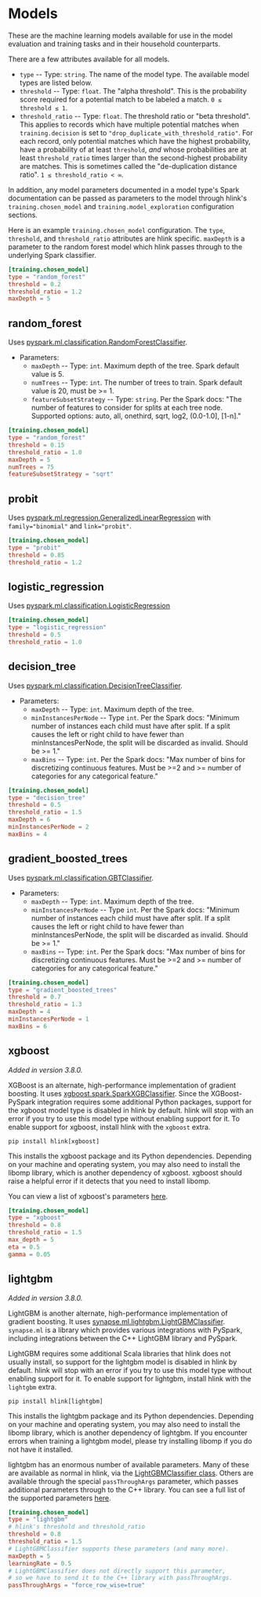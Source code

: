 # Models

These are the machine learning models available for use in the model evaluation
and training tasks and in their household counterparts.

There are a few attributes available for all models.

* `type` -- Type: `string`. The name of the model type. The available model
  types are listed below.
* `threshold` -- Type: `float`.  The "alpha threshold". This is the probability
  score required for a potential match to be labeled a match. `0 ≤ threshold ≤
  1`.
* `threshold_ratio` -- Type: `float`. The threshold ratio or "beta threshold".
  This applies to records which have multiple potential matches when
  `training.decision` is set to `"drop_duplicate_with_threshold_ratio"`. For
  each record, only potential matches which have the highest probability, have
  a probability of at least `threshold`, *and* whose probabilities are at least
  `threshold_ratio` times larger than the second-highest probability are
  matches. This is sometimes called the "de-duplication distance ratio". `1 ≤
  threshold_ratio < ∞`.

In addition, any model parameters documented in a model type's Spark
documentation can be passed as parameters to the model through hlink's
`training.chosen_model` and `training.model_exploration` configuration
sections.

Here is an example `training.chosen_model` configuration. The `type`,
`threshold`, and `threshold_ratio` attributes are hlink specific. `maxDepth` is
a parameter to the random forest model which hlink passes through to the
underlying Spark classifier.

```toml
[training.chosen_model]
type = "random_forest"
threshold = 0.2
threshold_ratio = 1.2
maxDepth = 5
```

## random_forest

Uses [pyspark.ml.classification.RandomForestClassifier](https://spark.apache.org/docs/latest/api/python/reference/api/pyspark.ml.classification.RandomForestClassifier.html).
* Parameters:
  * `maxDepth` -- Type: `int`. Maximum depth of the tree. Spark default value is 5.
  * `numTrees` -- Type: `int`. The number of trees to train.  Spark default value is 20, must be >= 1.
  * `featureSubsetStrategy` -- Type: `string`. Per the Spark docs: "The number of features to consider for splits at each tree node. Supported options: auto, all, onethird, sqrt, log2, (0.0-1.0], [1-n]."

```toml
[training.chosen_model]
type = "random_forest"
threshold = 0.15
threshold_ratio = 1.0
maxDepth = 5
numTrees = 75
featureSubsetStrategy = "sqrt"
```

## probit

Uses [pyspark.ml.regression.GeneralizedLinearRegression](https://spark.apache.org/docs/latest/api/python/reference/api/pyspark.ml.regression.GeneralizedLinearRegression.html) with `family="binomial"` and `link="probit"`.  

```toml
[training.chosen_model]
type = "probit"
threshold = 0.85
threshold_ratio = 1.2
```

## logistic_regression

Uses [pyspark.ml.classification.LogisticRegression](https://spark.apache.org/docs/latest/api/python/reference/api/pyspark.ml.classification.LogisticRegression.html)

```toml
[training.chosen_model]
type = "logistic_regression"
threshold = 0.5
threshold_ratio = 1.0
```

## decision_tree

Uses [pyspark.ml.classification.DecisionTreeClassifier](https://spark.apache.org/docs/latest/api/python/reference/api/pyspark.ml.classification.DecisionTreeClassifier.html).

* Parameters:
  * `maxDepth` -- Type: `int`.  Maximum depth of the tree.
  * `minInstancesPerNode` -- Type `int`. Per the Spark docs: "Minimum number of instances each child must have after split. If a split causes the left or right child to have fewer than minInstancesPerNode, the split will be discarded as invalid. Should be >= 1."
  * `maxBins` -- Type: `int`. Per the Spark docs: "Max number of bins for discretizing continuous features. Must be >=2 and >= number of categories for any categorical feature."

```toml
[training.chosen_model]
type = "decision_tree"
threshold = 0.5
threshold_ratio = 1.5
maxDepth = 6
minInstancesPerNode = 2
maxBins = 4
```

## gradient_boosted_trees

Uses [pyspark.ml.classification.GBTClassifier](https://spark.apache.org/docs/latest/api/python/reference/api/pyspark.ml.classification.GBTClassifier.html).

* Parameters:
  * `maxDepth` -- Type: `int`.  Maximum depth of the tree.
  * `minInstancesPerNode` -- Type `int`. Per the Spark docs: "Minimum number of instances each child must have after split. If a split causes the left or right child to have fewer than minInstancesPerNode, the split will be discarded as invalid. Should be >= 1."
  * `maxBins` -- Type: `int`. Per the Spark docs: "Max number of bins for discretizing continuous features. Must be >=2 and >= number of categories for any categorical feature."
  
```toml
[training.chosen_model]
type = "gradient_boosted_trees"
threshold = 0.7
threshold_ratio = 1.3
maxDepth = 4
minInstancesPerNode = 1
maxBins = 6
```

## xgboost

*Added in version 3.8.0.*

XGBoost is an alternate, high-performance implementation of gradient boosting.
It uses [xgboost.spark.SparkXGBClassifier](https://xgboost.readthedocs.io/en/stable/python/python_api.html#xgboost.spark.SparkXGBClassifier).
Since the XGBoost-PySpark integration requires some additional Python packages,
support for the xgboost model type is disabled in hlink
by default. hlink will stop with an error if you try to use this model type
without enabling support for it. To enable support for xgboost, install hlink
with the `xgboost` extra.

```
pip install hlink[xgboost]
```

This installs the xgboost package and its Python dependencies. Depending on
your machine and operating system, you may also need to install the libomp
library, which is another dependency of xgboost. xgboost should raise a helpful
error if it detects that you need to install libomp.

You can view a list of xgboost's parameters
[here](https://xgboost.readthedocs.io/en/latest/parameter.html).

```toml
[training.chosen_model]
type = "xgboost"
threshold = 0.8
threshold_ratio = 1.5
max_depth = 5
eta = 0.5
gamma = 0.05
```

## lightgbm

*Added in version 3.8.0.*

LightGBM is another alternate, high-performance implementation of gradient
boosting. It uses
[synapse.ml.lightgbm.LightGBMClassifier](https://mmlspark.blob.core.windows.net/docs/1.0.8/pyspark/synapse.ml.lightgbm.html#module-synapse.ml.lightgbm.LightGBMClassifier).
`synapse.ml` is a library which provides various integrations with PySpark,
including integrations between the C++ LightGBM library and PySpark.

LightGBM requires some additional Scala libraries that hlink does not usually
install, so support for the lightgbm model is disabled in hlink by default.
hlink will stop with an error if you try to use this model type without
enabling support for it. To enable support for lightgbm, install hlink with the
`lightgbm` extra.

```
pip install hlink[lightgbm]
```

This installs the lightgbm package and its Python dependencies. Depending on
your machine and operating system, you may also need to install the libomp
library, which is another dependency of lightgbm. If you encounter errors when
training a lightgbm model, please try installing libomp if you do not have it
installed.

lightgbm has an enormous number of available parameters. Many of these are
available as normal in hlink, via the [LightGBMClassifier
class](https://mmlspark.blob.core.windows.net/docs/1.0.8/pyspark/synapse.ml.lightgbm.html#module-synapse.ml.lightgbm.LightGBMClassifier).
Others are available through the special `passThroughArgs` parameter, which
passes additional parameters through to the C++ library. You can see a full
list of the supported parameters
[here](https://lightgbm.readthedocs.io/en/latest/Parameters.html).

```toml
[training.chosen_model]
type = "lightgbm"
# hlink's threshold and threshold_ratio
threshold = 0.8
threshold_ratio = 1.5
# LightGBMClassifier supports these parameters (and many more).
maxDepth = 5
learningRate = 0.5
# LightGBMClassifier does not directly support this parameter,
# so we have to send it to the C++ library with passThroughArgs.
passThroughArgs = "force_row_wise=true"
```
